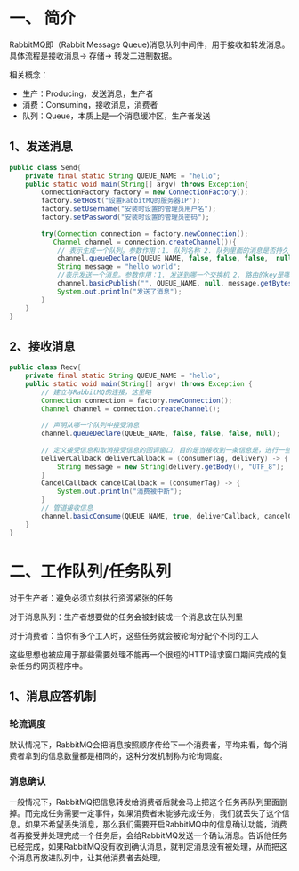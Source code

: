 # 一、 简介

RabbitMQ即（Rabbit Message Queue)消息队列中间件，用于接收和转发消息。具体流程是接收消息-> 存储-> 转发二进制数据。

相关概念：

* 生产：Producing，发送消息，生产者
* 消费：Consuming，接收消息，消费者
* 队列：Queue，本质上是一个消息缓冲区，生产者发送

## 1、发送消息

```java
public class Send{
    private final static String QUEUE_NAME = "hello";
    public static void main(String[] argv) throws Exception{
        ConnectionFactory factory = new ConnectionFactory();
        factory.setHost("设置RabbitMQ的服务器IP");
        factory.setUsername("安装时设置的管理员用户名");
        factory.setPassword("安装时设置的管理员密码");
        
        try(Connection connection = factory.newConnection();
           Channel channel = connection.createChannel()){
            // 表示生成一个队列。参数作用：1. 队列名称 2. 队列里面的消息是否持久化，默认情况下消息存储在内存中 3. 该队列是否只提供一个消费者进行消费，是否进行共享，如果为true表示可以由多个消费者消费 4. 是否自动删除，最后一个消费者断开连接以后，该队列是否会自动删除。
            channel.queueDeclare(QUEUE_NAME, false, false, false,  null);
            String message = "hello world";
            //表示发送一个消息。参数作用：1. 发送到哪一个交换机 2. 路由的key是哪一个 3. 其他参数信息 4. 发送消息的消息体
            channel.basicPublish("", QUEUE_NAME, null, message.getBytes());
            System.out.println("发送了消息");
        }
    }
}
```

## 2、接收消息

```java
public class Recv{
    private final static String QUEUE_NAME = "hello";
    public static void main(String[] argv) throws Exception {
        // 建立与RabbitMQ的连接，这里略
        Connection connection = factory.newConnection();
        Channel channel = connection.createChannel();
        
        // 声明从哪一个队列中接受消息
        channel.queueDeclare(QUEUE_NAME, false, false, false, null);
        
        // 定义接受信息和取消接受信息的回调窗口，目的是当接收到一条信息是，进行一些操作，比如可以在控制台打印输出
        DeliverCallback deliverCallback = (consumerTag, delivery) -> {
            String message = new String(delivery.getBody(), "UTF_8");
        }
        CancelCallback cancelCallback = (consumerTag) -> {
            System.out.println("消费被中断");
        }
        // 管道接收信息
        channel.basicConsume(QUEUE_NAME, true, deliverCallback, cancelCallback);
    }
}
```

# 二、工作队列/任务队列

对于生产者：避免必须立刻执行资源紧张的任务

对于消息队列：生产者想要做的任务会被封装成一个消息放在队列里

对于消费者：当你有多个工人时，这些任务就会被轮询分配个不同的工人

这些思想也被应用于那些需要处理不能再一个很短的HTTP请求窗口期间完成的复杂任务的网页程序中。

## 1、消息应答机制

### 轮流调度

默认情况下，RabbitMQ会把消息按照顺序传给下一个消费者，平均来看，每个消费者拿到的信息数量都是相同的，这种分发机制称为轮询调度。

### 消息确认

一般情况下，RabbitMQ把信息转发给消费者后就会马上把这个任务再队列里面删掉。而完成任务需要一定事件，如果消费者未能够完成任务，我们就丢失了这个信息。如果不希望丢失消息，那么我们需要开启RabbitMQ中的信息确认功能，消费者再接受并处理完成一个任务后，会给RabbitMQ发送一个确认消息。告诉他任务已经完成，如果RabbitMQ没有收到确认消息，就判定消息没有被处理，从而把这个消息再放进队列中，让其他消费者去处理。